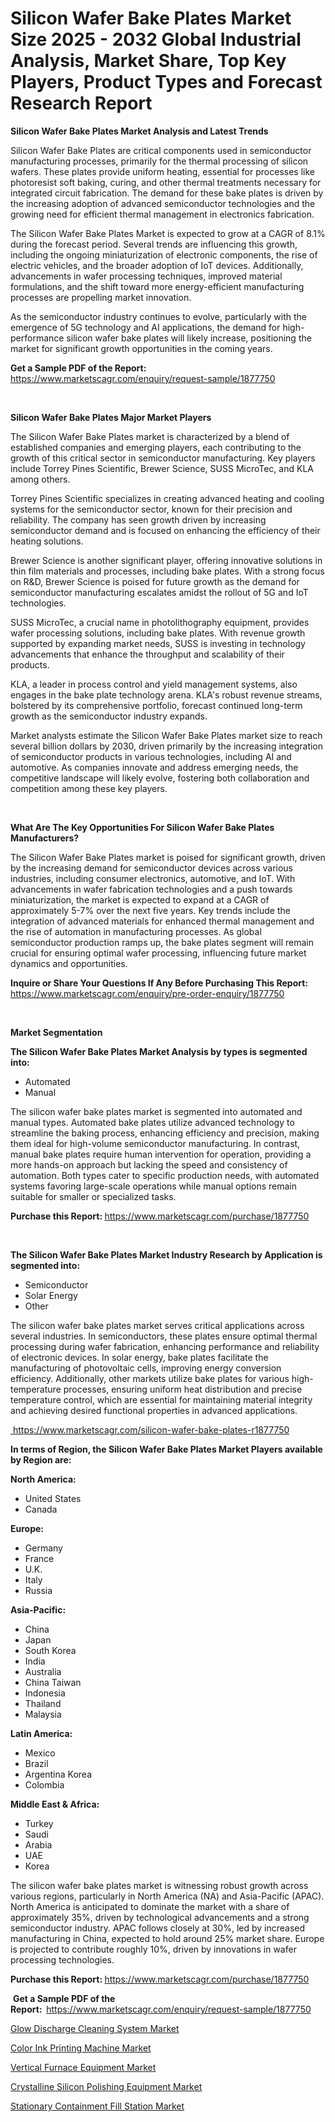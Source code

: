 <p><h1>Silicon Wafer Bake Plates Market Size 2025 - 2032 Global Industrial Analysis, Market Share, Top Key Players, Product Types and Forecast Research Report</h1></p><p><strong>Silicon Wafer Bake Plates Market Analysis and Latest Trends</strong></p>
<p><p>Silicon Wafer Bake Plates are critical components used in semiconductor manufacturing processes, primarily for the thermal processing of silicon wafers. These plates provide uniform heating, essential for processes like photoresist soft baking, curing, and other thermal treatments necessary for integrated circuit fabrication. The demand for these bake plates is driven by the increasing adoption of advanced semiconductor technologies and the growing need for efficient thermal management in electronics fabrication.</p><p>The Silicon Wafer Bake Plates Market is expected to grow at a CAGR of 8.1% during the forecast period. Several trends are influencing this growth, including the ongoing miniaturization of electronic components, the rise of electric vehicles, and the broader adoption of IoT devices. Additionally, advancements in wafer processing techniques, improved material formulations, and the shift toward more energy-efficient manufacturing processes are propelling market innovation. </p><p>As the semiconductor industry continues to evolve, particularly with the emergence of 5G technology and AI applications, the demand for high-performance silicon wafer bake plates will likely increase, positioning the market for significant growth opportunities in the coming years.</p></p>
<p><strong>Get a Sample PDF of the Report:&nbsp;</strong> <a href="https://www.marketscagr.com/enquiry/request-sample/1877750?utm_campaign=2114&utm_medium=2&utm_source=Github&utm_content=ia&utm_term=28022025&utm_id=silicon-wafer-bake-plates">https://www.marketscagr.com/enquiry/request-sample/1877750</a></p>
<p>&nbsp;</p>
<p><strong>Silicon Wafer Bake Plates Major Market Players</strong></p>
<p><p>The Silicon Wafer Bake Plates market is characterized by a blend of established companies and emerging players, each contributing to the growth of this critical sector in semiconductor manufacturing. Key players include Torrey Pines Scientific, Brewer Science, SUSS MicroTec, and KLA among others.</p><p>Torrey Pines Scientific specializes in creating advanced heating and cooling systems for the semiconductor sector, known for their precision and reliability. The company has seen growth driven by increasing semiconductor demand and is focused on enhancing the efficiency of their heating solutions.</p><p>Brewer Science is another significant player, offering innovative solutions in thin film materials and processes, including bake plates. With a strong focus on R&D, Brewer Science is poised for future growth as the demand for semiconductor manufacturing escalates amidst the rollout of 5G and IoT technologies.</p><p>SUSS MicroTec, a crucial name in photolithography equipment, provides wafer processing solutions, including bake plates. With revenue growth supported by expanding market needs, SUSS is investing in technology advancements that enhance the throughput and scalability of their products.</p><p>KLA, a leader in process control and yield management systems, also engages in the bake plate technology arena. KLA's robust revenue streams, bolstered by its comprehensive portfolio, forecast continued long-term growth as the semiconductor industry expands.</p><p>Market analysts estimate the Silicon Wafer Bake Plates market size to reach several billion dollars by 2030, driven primarily by the increasing integration of semiconductor products in various technologies, including AI and automotive. As companies innovate and address emerging needs, the competitive landscape will likely evolve, fostering both collaboration and competition among these key players.</p></p>
<p>&nbsp;</p>
<p><strong>What Are The Key Opportunities For Silicon Wafer Bake Plates Manufacturers?</strong></p>
<p><p>The Silicon Wafer Bake Plates market is poised for significant growth, driven by the increasing demand for semiconductor devices across various industries, including consumer electronics, automotive, and IoT. With advancements in wafer fabrication technologies and a push towards miniaturization, the market is expected to expand at a CAGR of approximately 5-7% over the next five years. Key trends include the integration of advanced materials for enhanced thermal management and the rise of automation in manufacturing processes. As global semiconductor production ramps up, the bake plates segment will remain crucial for ensuring optimal wafer processing, influencing future market dynamics and opportunities.</p></p>
<p><strong>Inquire or Share Your Questions If Any Before Purchasing This Report:</strong> <a href="https://www.marketscagr.com/enquiry/pre-order-enquiry/1877750?utm_campaign=2114&utm_medium=2&utm_source=Github&utm_content=ia&utm_term=28022025&utm_id=silicon-wafer-bake-plates">https://www.marketscagr.com/enquiry/pre-order-enquiry/1877750</a></p>
<p>&nbsp;</p>
<p><strong>Market Segmentation</strong></p>
<p><strong>The Silicon Wafer Bake Plates Market Analysis by types is segmented into:</strong></p>
<p><ul><li>Automated</li><li>Manual</li></ul></p>
<p><p>The silicon wafer bake plates market is segmented into automated and manual types. Automated bake plates utilize advanced technology to streamline the baking process, enhancing efficiency and precision, making them ideal for high-volume semiconductor manufacturing. In contrast, manual bake plates require human intervention for operation, providing a more hands-on approach but lacking the speed and consistency of automation. Both types cater to specific production needs, with automated systems favoring large-scale operations while manual options remain suitable for smaller or specialized tasks.</p></p>
<p><strong>Purchase this Report:&nbsp;</strong><a href="https://www.marketscagr.com/purchase/1877750?utm_campaign=2114&utm_medium=2&utm_source=Github&utm_content=ia&utm_term=28022025&utm_id=silicon-wafer-bake-plates">https://www.marketscagr.com/purchase/1877750</a></p>
<p>&nbsp;</p>
<p><strong>The Silicon Wafer Bake Plates Market Industry Research by Application is segmented into:</strong></p>
<p><ul><li>Semiconductor</li><li>Solar Energy</li><li>Other</li></ul></p>
<p><p>The silicon wafer bake plates market serves critical applications across several industries. In semiconductors, these plates ensure optimal thermal processing during wafer fabrication, enhancing performance and reliability of electronic devices. In solar energy, bake plates facilitate the manufacturing of photovoltaic cells, improving energy conversion efficiency. Additionally, other markets utilize bake plates for various high-temperature processes, ensuring uniform heat distribution and precise temperature control, which are essential for maintaining material integrity and achieving desired functional properties in advanced applications.</p></p>
<p><a href="https://www.marketscagr.com/silicon-wafer-bake-plates-r1877750?utm_campaign=2114&utm_medium=2&utm_source=Github&utm_content=ia&utm_term=28022025&utm_id=silicon-wafer-bake-plates">&nbsp;https://www.marketscagr.com/silicon-wafer-bake-plates-r1877750</a></p>
<p><strong>In terms of Region, the Silicon Wafer Bake Plates Market Players available by Region are:</strong></p>
<p>
    <p> <strong> North America: </strong>
        <ul>
            <li>United States</li>
            <li>Canada</li>
        </ul>
        </p> 
    <p> <strong> Europe: </strong>
        <ul>
            <li>Germany</li>
            <li>France</li>
            <li>U.K.</li>
            <li>Italy</li>
            <li>Russia</li>
        </ul>
        </p> 
    <p> <strong> Asia-Pacific: </strong>
        <ul>
            <li>China</li>
            <li>Japan</li>
            <li>South Korea</li>
            <li>India</li>
            <li>Australia</li>
            <li>China Taiwan</li>
            <li>Indonesia</li>
            <li>Thailand</li>
            <li>Malaysia</li>
        </ul>
        </p> 
    <p> <strong> Latin America: </strong>
        <ul>
            <li>Mexico</li>
            <li>Brazil</li>
            <li>Argentina Korea</li>
            <li>Colombia</li>
        </ul>
        </p> 
    <p> <strong> Middle East & Africa: </strong>
        <ul>
            <li>Turkey</li>
            <li>Saudi</li>
            <li>Arabia</li>
            <li>UAE</li>
            <li>Korea</li>
        </ul>
    </p>
    </p>
<p><p>The silicon wafer bake plates market is witnessing robust growth across various regions, particularly in North America (NA) and Asia-Pacific (APAC). North America is anticipated to dominate the market with a share of approximately 35%, driven by technological advancements and a strong semiconductor industry. APAC follows closely at 30%, led by increased manufacturing in China, expected to hold around 25% market share. Europe is projected to contribute roughly 10%, driven by innovations in wafer processing technologies.</p></p>
<p><strong>Purchase this Report: </strong><a href="https://www.marketscagr.com/purchase/1877750?utm_campaign=2114&utm_medium=2&utm_source=Github&utm_content=ia&utm_term=28022025&utm_id=silicon-wafer-bake-plates">https://www.marketscagr.com/purchase/1877750</a></p>
<p>&nbsp;<strong>Get a Sample PDF of the Report:&nbsp;&nbsp;</strong><a href="https://www.marketscagr.com/enquiry/request-sample/1877750?utm_campaign=2114&utm_medium=2&utm_source=Github&utm_content=ia&utm_term=28022025&utm_id=silicon-wafer-bake-plates">https://www.marketscagr.com/enquiry/request-sample/1877750</a></p>
<p><strong></strong></p>
<p><p><a href="https://github.com/raaschadonle/Market-Research-Report-List-1/blob/main/glow-discharge-cleaning-system-market.md?utm_campaign=2114&utm_medium=2&utm_source=Github&utm_content=ia&utm_term=28022025&utm_id=silicon-wafer-bake-plates">Glow Discharge Cleaning System Market</a></p><p><a href="https://github.com/palenjeppecd/Market-Research-Report-List-1/blob/main/color-ink-printing-machine-market.md?utm_campaign=2114&utm_medium=2&utm_source=Github&utm_content=ia&utm_term=28022025&utm_id=silicon-wafer-bake-plates">Color Ink Printing Machine Market</a></p><p><a href="https://github.com/fendtdjunawo/Market-Research-Report-List-1/blob/main/vertical-furnace-equipment-market.md?utm_campaign=2114&utm_medium=2&utm_source=Github&utm_content=ia&utm_term=28022025&utm_id=silicon-wafer-bake-plates">Vertical Furnace Equipment Market</a></p><p><a href="https://github.com/kovasovitzzg/Market-Research-Report-List-1/blob/main/crystalline-silicon-polishing-equipment-market.md?utm_campaign=2114&utm_medium=2&utm_source=Github&utm_content=ia&utm_term=28022025&utm_id=silicon-wafer-bake-plates">Crystalline Silicon Polishing Equipment Market</a></p><p><a href="https://github.com/aarajlyre/Market-Research-Report-List-1/blob/main/stationary-containment-fill-station-market.md?utm_campaign=2114&utm_medium=2&utm_source=Github&utm_content=ia&utm_term=28022025&utm_id=silicon-wafer-bake-plates">Stationary Containment Fill Station Market</a></p></p>